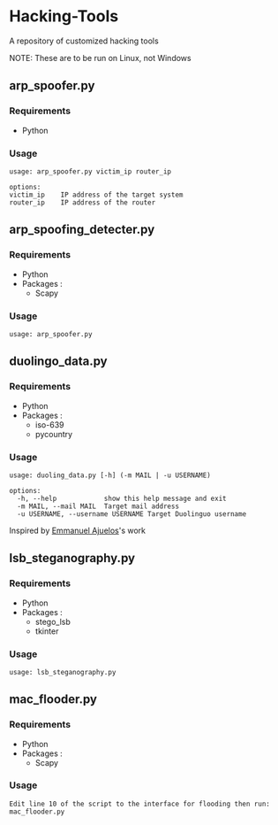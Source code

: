 # Hacking-Tools
A repository of customized hacking tools

NOTE: These are to be run on Linux, not Windows

## arp_spoofer.py

### Requirements
+ Python

### Usage
```
usage: arp_spoofer.py victim_ip router_ip

options:
victim_ip    IP address of the target system
router_ip    IP address of the router
```

## arp_spoofing_detecter.py

### Requirements
+ Python
+ Packages :
  + Scapy


### Usage
```
usage: arp_spoofer.py
```

## duolingo_data.py

### Requirements
+ Python
+ Packages :
  + iso-639
  + pycountry

### Usage

```
usage: duoling_data.py [-h] (-m MAIL | -u USERNAME)

options:
  -h, --help            show this help message and exit
  -m MAIL, --mail MAIL  Target mail address
  -u USERNAME, --username USERNAME Target Duolinguo username
```

Inspired by [Emmanuel Ajuelos](https://github.com/ajuelosemmanuel/duolingOSINT)'s work

## lsb_steganography.py

### Requirements
+ Python
+ Packages :
  + stego_lsb
  + tkinter

### Usage
```
usage: lsb_steganography.py
```

## mac_flooder.py

### Requirements
+ Python
+ Packages :
  + Scapy

### Usage

```
Edit line 10 of the script to the interface for flooding then run:
mac_flooder.py
```

